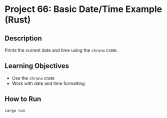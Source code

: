 # Project 66: Basic Date/Time Example (Rust)

## Description
Prints the current date and time using the `chrono` crate.

## Learning Objectives
- Use the `chrono` crate
- Work with date and time formatting

## How to Run
```
cargo run
```
